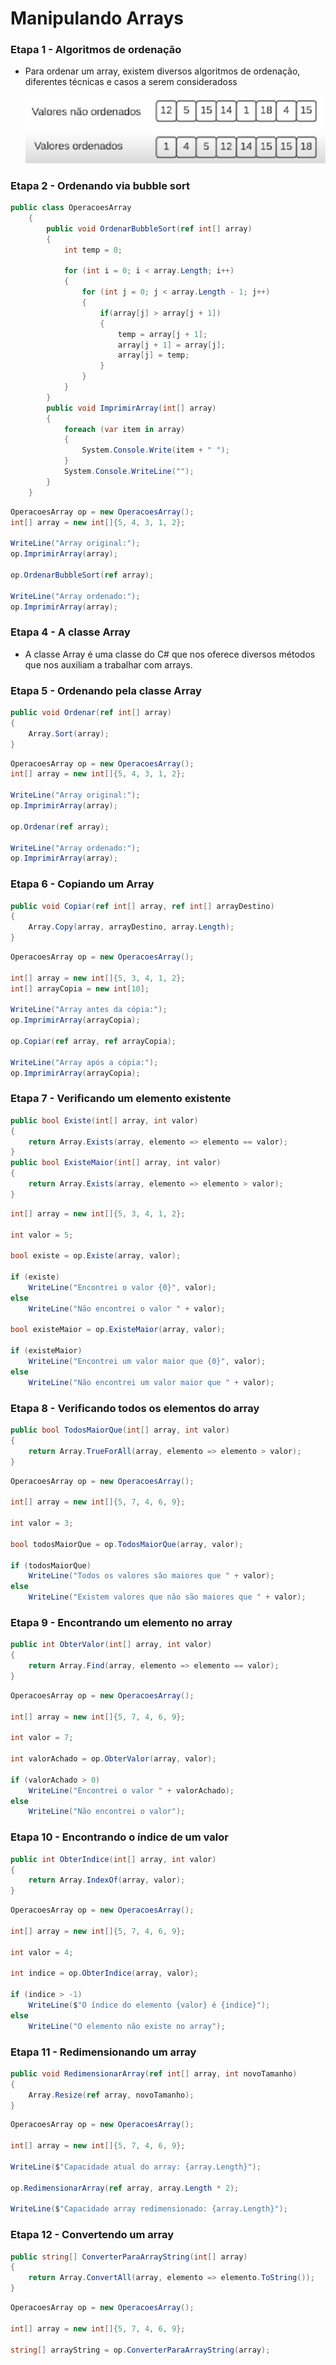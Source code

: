 # Manipulando Arrays

### Etapa 1 - Algoritmos de ordenação

- Para ordenar um array, existem diversos algoritmos de ordenação, diferentes técnicas e casos a serem consideradoss
    
    ![Untitled](Manipulando%20Arrays%20693daefd7ac345228ef26a359bbcbca7/Untitled.png)
    

### Etapa 2 - Ordenando via bubble sort

```csharp
public class OperacoesArray
    {
        public void OrdenarBubbleSort(ref int[] array)
        {
            int temp = 0;

            for (int i = 0; i < array.Length; i++)
            {
                for (int j = 0; j < array.Length - 1; j++)
                {
                    if(array[j] > array[j + 1])
                    {
                        temp = array[j + 1];
                        array[j + 1] = array[j];
                        array[j] = temp; 
                    }
                }
            }
        }
        public void ImprimirArray(int[] array)
        {
            foreach (var item in array)
            {
                System.Console.Write(item + " ");
            }
            System.Console.WriteLine("");
        }
    }
```

```csharp
OperacoesArray op = new OperacoesArray();
int[] array = new int[]{5, 4, 3, 1, 2};

WriteLine("Array original:");
op.ImprimirArray(array);

op.OrdenarBubbleSort(ref array);

WriteLine("Array ordenado:");
op.ImprimirArray(array);
```

### Etapa 4 - A classe Array

- A classe Array é uma classe do C# que nos oferece diversos métodos que nos auxiliam a trabalhar com arrays.

### Etapa 5 - Ordenando pela classe Array

```csharp
public void Ordenar(ref int[] array)
{
    Array.Sort(array);
}
```

```csharp
OperacoesArray op = new OperacoesArray();
int[] array = new int[]{5, 4, 3, 1, 2};

WriteLine("Array original:");
op.ImprimirArray(array);

op.Ordenar(ref array);

WriteLine("Array ordenado:");
op.ImprimirArray(array);
```

### Etapa 6 - Copiando um Array

```csharp
public void Copiar(ref int[] array, ref int[] arrayDestino)
{
    Array.Copy(array, arrayDestino, array.Length);
}
```

```csharp
OperacoesArray op = new OperacoesArray();

int[] array = new int[]{5, 3, 4, 1, 2};
int[] arrayCopia = new int[10];

WriteLine("Array antes da cópia:");
op.ImprimirArray(arrayCopia);

op.Copiar(ref array, ref arrayCopia);

WriteLine("Array após a cópia:");
op.ImprimirArray(arrayCopia);
```

### Etapa 7 - Verificando um elemento existente

```csharp
public bool Existe(int[] array, int valor)
{
    return Array.Exists(array, elemento => elemento == valor);
}
public bool ExisteMaior(int[] array, int valor)
{
    return Array.Exists(array, elemento => elemento > valor);
}
```

```csharp
int[] array = new int[]{5, 3, 4, 1, 2};

int valor = 5;

bool existe = op.Existe(array, valor);

if (existe)
    WriteLine("Encontrei o valor {0}", valor);
else
    WriteLine("Não encontrei o valor " + valor);

bool existeMaior = op.ExisteMaior(array, valor);

if (existeMaior)
    WriteLine("Encontrei um valor maior que {0}", valor);
else
    WriteLine("Não encontrei um valor maior que " + valor);
```

### Etapa 8 - Verificando todos os elementos do array

```csharp
public bool TodosMaiorQue(int[] array, int valor)
{
    return Array.TrueForAll(array, elemento => elemento > valor);
}
```

```csharp
OperacoesArray op = new OperacoesArray();

int[] array = new int[]{5, 7, 4, 6, 9};

int valor = 3;

bool todosMaiorQue = op.TodosMaiorQue(array, valor);

if (todosMaiorQue)
    WriteLine("Todos os valores são maiores que " + valor);
else
    WriteLine("Existem valores que não são maiores que " + valor);
```

### Etapa 9 - Encontrando um elemento no array

```csharp
public int ObterValor(int[] array, int valor)
{
    return Array.Find(array, elemento => elemento == valor);
}
```

```csharp
OperacoesArray op = new OperacoesArray();

int[] array = new int[]{5, 7, 4, 6, 9};

int valor = 7;

int valorAchado = op.ObterValor(array, valor);

if (valorAchado > 0)
    WriteLine("Encontrei o valor " + valorAchado);
else
    WriteLine("Não encontrei o valor");
```

### Etapa 10 - Encontrando o índice de um valor

```csharp
public int ObterIndice(int[] array, int valor)
{
    return Array.IndexOf(array, valor);
}
```

```csharp
OperacoesArray op = new OperacoesArray();

int[] array = new int[]{5, 7, 4, 6, 9};

int valor = 4;

int indice = op.ObterIndice(array, valor);

if (indice > -1)
    WriteLine($"O índice do elemento {valor} é {indice}");
else
    WriteLine("O elemento não existe no array");
```

### Etapa 11 - Redimensionando um array

```csharp
public void RedimensionarArray(ref int[] array, int novoTamanho)
{
    Array.Resize(ref array, novoTamanho);
}
```

```csharp
OperacoesArray op = new OperacoesArray();

int[] array = new int[]{5, 7, 4, 6, 9};

WriteLine($"Capacidade atual do array: {array.Length}");

op.RedimensionarArray(ref array, array.Length * 2);

WriteLine($"Capacidade array redimensionado: {array.Length}");
```

### Etapa 12 - Convertendo um array

```csharp
public string[] ConverterParaArrayString(int[] array)
{
    return Array.ConvertAll(array, elemento => elemento.ToString());
}
```

```csharp
OperacoesArray op = new OperacoesArray();

int[] array = new int[]{5, 7, 4, 6, 9};

string[] arrayString = op.ConverterParaArrayString(array);
```